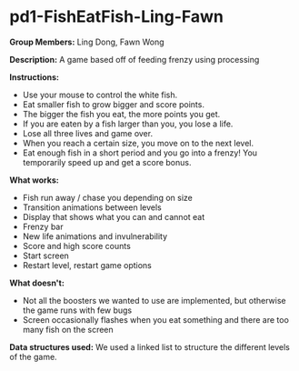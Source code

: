 pd1-FishEatFish-Ling-Fawn
=========================

**Group Members:**
Ling Dong, Fawn Wong

**Description:** 
A game based off of feeding frenzy using processing

**Instructions:**
* Use your mouse to control the white fish.
* Eat smaller fish to grow bigger and score points.
* The bigger the fish you eat, the more points you get.
* If you are eaten by a fish larger than you, you lose a life.
* Lose all three lives and game over.
* When you reach a certain size, you move on to the next level.
* Eat enough fish in a short period and you go into a frenzy! You temporarily speed up and get a score bonus.

**What works:**
* Fish run away / chase you depending on size
* Transition animations between levels
* Display that shows what you can and cannot eat
* Frenzy bar
* New life animations and invulnerability
* Score and high score counts
* Start screen
* Restart level, restart game options

**What doesn't:**
* Not all the boosters we wanted to use are implemented, but otherwise the game runs with few bugs
* Screen occasionally flashes when you eat something and there are too many fish on the screen

**Data structures used:**
We used a linked list to structure the different levels of the game.
